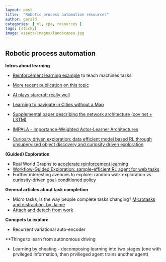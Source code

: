 ```yaml
---
layout: post
title:  "Robotic process automation resources"
author: gerald
categories: [ ml, rpa, resources ]
tags: [sticky]
image: assets/images/landscapea.jpg
---
```


Robotic process automation
---

**Intros about learning**

* [Reinforcement learning example](https://deepmind.com/research/publications/playing-atari-deep-reinforcement-learning/ ) to teach machines tasks. 
* [More recent publication on this topic](https://arxiv.org/abs/1901.00943v1)
* [AI plays starcraft really well](https://deepmind.com/blog/alphastar-mastering-real-time-strategy-game-starcraft-ii/)
* [Learning to navigate in Cities without a Map](https://deepmind.com/blog/article/learning-to-navigate-cities-without-a-map )
* [Supplemental paper describing the network architecture (cov net + LSTM)](https://github.com/deepmind/streetlearn) 

* [IMPALA - Importance-Weighted Actor-Learner Architectures](https://deepmind.com/blog/article/impala-scalable-distributed-deeprl-dmlab-30)
* [Curiosity driven exploration: data efficient model based RL through unsupervised object discovery and curiosity driven exploration](https://deepmind.com/research/publications/COBRA-Data-Efficient-Model-Based-RL)

**(Guided) Exploration**

* Real World Graphs to [accelerate reinforcement learning](https://arxiv.org/pdf/1907.00664.pdf)
* [Workflow-Guided Exploration: sample-efficient RL agent for web tasks](
https://github.com/stanfordnlp/wge)
* Further interesting avenues to explore: random walk exploration vs. curiosity-driven goal-conditioned policy

**General articles about task completion**
* Micro tasks, is the way people complete tasks changing? [Microtasks and distraction, by Jaime](https://www.fastcompany.com/90401814/microsoft-is-designing-ai-powered-next-gen-tools-for-the-age-of-distraction)
* [Attach and detach from work](http://teevan.org/publications/papers/chi18-switch.pdf) 

**Concpets to explore**
* Recurrent variational auto-encoder

**Things to learn from autonomous driving
* Learning by cheating - decomposing learning into two stages (one with prvileged information, then prvilieged agent trains another agent)
